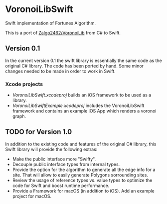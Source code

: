 # VoronoiLibSwift
Swift implementation of Fortunes Algorithm.

This is a port of [Zalgo2462/VoronoiLib](https://github.com/Zalgo2462/VoronoiLib) from C# to Swift.

## Version 0.1
In the current version 0.1 the swift library is essentially the same code as the original C# library.
The code has been ported by hand. Some minor changes needed to be made in order to work in Swift.

### Xcode projects
* *VoronoiLibSwift.xcodeproj* builds an iOS framework to be used as a library.
* *VoronoiLibSwiftExample.xcodeproj* includes the VoronoiLibSwift framework and contains an example iOS App which renders a voronoi graph.

## TODO for Version 1.0
In addition to the existing code and features of the original C# library, this Swift library will provide the following extras:
* Make the public interface more "Swifty".
* Decouple public interface types from internal types.
* Provide the option for the algorithm to generate all the edge info for a site. That will allow to easily generate Polygons sorrounding sites.
* Review the usage of reference types vs. value types to optimize the code for Swift and boost runtime performance.
* Provide a Framework for macOS (in addition to iOS). Add an example project for macOS.
